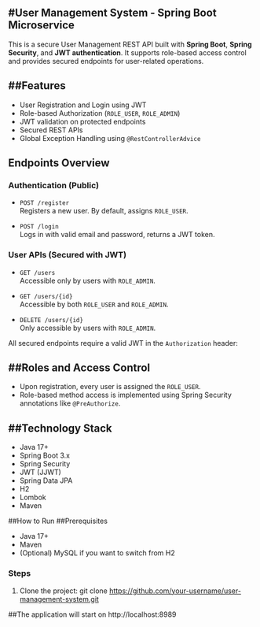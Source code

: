 #User Management System - Spring Boot Microservice
--------------------------------------------------
This is a secure User Management REST API built with **Spring Boot**, **Spring Security**, and **JWT authentication**. 
It supports role-based access control and provides secured endpoints for user-related operations.

##Features
----------
- User Registration and Login using JWT
- Role-based Authorization (`ROLE_USER`, `ROLE_ADMIN`)
- JWT validation on protected endpoints
- Secured REST APIs
- Global Exception Handling using `@RestControllerAdvice`

## Endpoints Overview

### Authentication (Public)

- `POST /register`  
  Registers a new user. By default, assigns `ROLE_USER`.

- `POST /login`  
  Logs in with valid email and password, returns a JWT token.

### User APIs (Secured with JWT)

- `GET /users`  
  Accessible only by users with `ROLE_ADMIN`.

- `GET /users/{id}`  
  Accessible by both `ROLE_USER` and `ROLE_ADMIN`.

- `DELETE /users/{id}`  
  Only accessible by users with `ROLE_ADMIN`.

All secured endpoints require a valid JWT in the `Authorization` header:

##Roles and Access Control
--------------------------
- Upon registration, every user is assigned the `ROLE_USER`.
- Role-based method access is implemented using Spring Security annotations like `@PreAuthorize`.

##Technology Stack
------------------
- Java 17+
- Spring Boot 3.x
- Spring Security
- JWT (JJWT)
- Spring Data JPA
- H2
- Lombok
- Maven

##How to Run
##Prerequisites

- Java 17+
- Maven
- (Optional) MySQL if you want to switch from H2

### Steps
1. Clone the project:
git clone https://github.com/your-username/user-management-system.git

##The application will start on http://localhost:8989
